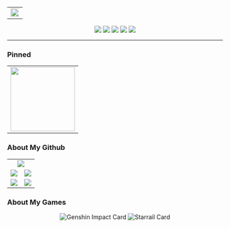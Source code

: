 <div align="center">
<!-- 访问统计 -->
  <table style="width:100%;">
    <tr>
      <td align="center">
        <img width="200%" src="https://count.naihee.cn/@NaiHeeeee?theme=booru-lewd" />
      </td>
    </tr>
  </table>
</div>


<div align="center">
  <!-- 个人资料徽标 -->
  <a href="https://naihee.cn/">
    <img src="https://img.shields.io/badge/Website-个人网站-blue" /></a>
  <a href="https://t.me/naihe666">
    <img src="https://img.shields.io/badge/NaiHe-Telegram-24A1DE" /></a>
  <a href="https://steamcommunity.com/id/naihe6/">
    <img src="https://img.shields.io/badge/NaiHe-Steam-2a475e" /></a>
  <a href="https://space.bilibili.com/232568569">
    <img src="https://img.shields.io/badge/Bilibili-B站-FB7299" /></a>
  <a href="https://www.youtube.com/channel/UCLAriEYXiSDMX8HI6q21Keg">
    <img src="https://img.shields.io/badge/Youtube-油管-FF0000" /></a>
</div>

---

### Pinned
<div align="center">
<!-- 访问统计 -->
  <table style="width:100%;">
    <tr>
      <td colspan="2" align="center">
        <a href="https://github.com/NaiHeeeee/NaiHeeeee.github.io">
          <img height='150'
            src="https://github-readme-stats.naihee.cn/api/pin/?username=naiheeeee&repo=naiheeeee.github.io&theme=tokyonight" />
        </a>
      </td>
    </tr>
  </table>
</div>

### About My Github

<div align="center">
    <table style="width: 100%;">
        <tr>
            <td colspan="2" align="center">
                <a herf="https://github-profile-summary-cards.naihee.cn">
                    <img src="https://github-profile-summary-cards.naihee.cn//api/cards/profile-details?username=NaiHeeeee&theme=aura" />
                </a>
            </td>
        </tr>
        <tr>
            <td align="center">
                <a herf="https://github-profile-summary-cards.naihee.cn">
                    <img src="https://github-profile-summary-cards.naihee.cn//api/cards/repos-per-language?username=NaiHeeeee&theme=aura" />
                </a>
            </td>
            <td align="center">
                <a herf="https://github-profile-summary-cards.naihee.cn">
                    <img src="https://github-profile-summary-cards.naihee.cn//api/cards/most-commit-language?username=NaiHeeeee&theme=aura" />
                </a>
            </td>
        </tr>
        <tr>
            <td align="center">
                <a herf="https://github-profile-summary-cards.naihee.cn">
                    <img src="https://github-profile-summary-cards.naihee.cn//api/cards/stats?username=NaiHeeeee&theme=aura" />
                </a>
            </td>
            <td align="center">
                <a herf="https://github-profile-summary-cards.naihee.cn">
                    <img src="https://github-profile-summary-cards.naihee.cn//api/cards/productive-time?username=NaiHeeeee&theme=aura&utcOffset=8" />
                </a>
            </td>
        </tr>
    </table>
</div>  

### About My Games

<div align="center">
    <img src="https://hoyocard.qhy04.com/gs/detail/75/184570872.png" alt="Genshin Impact Card" />
    <img src="https://hoyocard.qhy04.com/sr/detail/0/184570872.png" alt="Starrail Card" />
</div>

